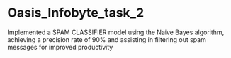# Oasis_Infobyte_task_2
Implemented a SPAM CLASSIFIER model using the Naive Bayes algorithm, achieving a precision rate of 90% and assisting in filtering out spam messages for improved productivity
